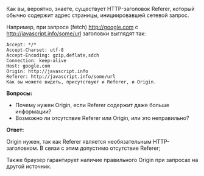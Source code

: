 Как вы, вероятно, знаете, существует HTTP-заголовок Referer, который обычно содержит адрес страницы, инициировавшей сетевой запрос.

Например, при запросе (fetch) http://google.com с http://javascript.info/some/url заголовки выглядят так:

```
Accept: */*
Accept-Charset: utf-8
Accept-Encoding: gzip,deflate,sdch
Connection: keep-alive
Host: google.com
Origin: http://javascript.info
Referer: http://javascript.info/some/url
Как вы можете видеть, присутствуют и Referer, и Origin.
```

**Вопросы:**

+ Почему нужен Origin, если Referer содержит даже больше информации?
+ Возможно ли отсутствие Referer или Origin, или это неправильно?


**Ответ:**

Origin нужен, так как Referer является необязательным HTTP-заголовком. В связи с этим допустимо отсутствие Referer;

Также браузер гарантирует наличие правильного Origin при запросах на другой источник.